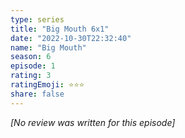 ```yaml
---
type: series
title: "Big Mouth 6x1"
date: "2022-10-30T22:32:40"
name: "Big Mouth"
season: 6
episode: 1
rating: 3
ratingEmoji: ⭐️⭐️⭐️
share: false
---
```


_[No review was written for this episode]_
